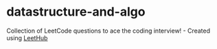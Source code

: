 # datastructure-and-algo
Collection of LeetCode questions to ace the coding interview! - Created using [LeetHub](https://github.com/QasimWani/LeetHub)
